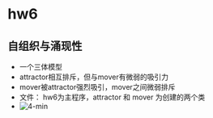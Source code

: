 # hw6
## 自组织与涌现性
- 一个三体模型
- attractor相互排斥，但与mover有微弱的吸引力
- mover被attractor强烈吸引，mover之间微弱排斥
- 文件： hw6为主程序，attractor 和 mover 为创建的两个类 
- ![4-min](https://user-images.githubusercontent.com/90953134/139575074-1eeb942d-98a2-4481-8f93-c68a758a56cb.gif)


